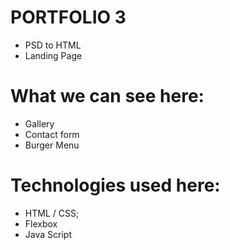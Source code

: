 # PORTFOLIO 3

- PSD to HTML
- Landing Page

# What we can see here:
- Gallery
- Contact form
- Burger Menu

# Technologies used here:
- HTML / CSS;
- Flexbox
- Java Script
